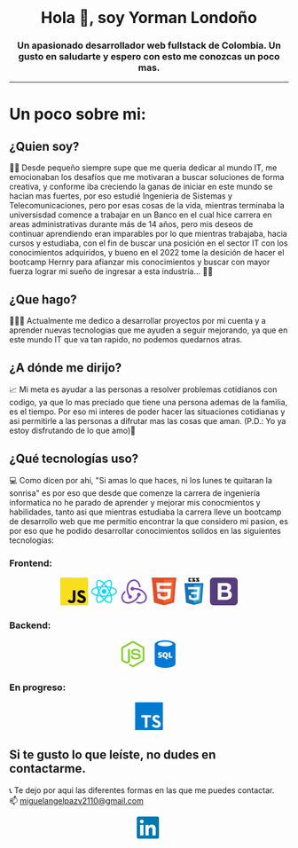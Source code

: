 <div id="header" align="center">
        <img src="./img/emoji.png" alt="" width="300">
        <h1>Hola 👋, soy Yorman Londoño</h1>
        <h3>
           Un apasionado desarrollador web fullstack de Colombia. Un gusto en saludarte y espero con esto me conozcas un poco mas.
        </h3>
</div>

---

# Un poco sobre mi:

## ¿Quien soy?

🧒🏾 Desde pequeño siempre supe que me queria dedicar al mundo IT, me emocionaban los desafíos que me motivaran a buscar soluciones de forma creativa, y conforme iba creciendo la ganas de iniciar en este mundo se hacian mas fuertes, por eso estudié Ingenieria de Sistemas y Telecomunicaciones, pero por esas cosas de la vida, mientras terminaba la universisdad comence a trabajar en un Banco en el cual hice carrera en areas administrativas durante más de 14 años, pero mis deseos de continuar aprendiendo eran imparables por lo que mientras trabajaba, hacia cursos y estudiaba, con el fin de buscar una posición en el sector IT con los conocimientos adquiridos, y bueno en el 2022 tome la desición de hacer el bootcamp Hernry para afianzar mis conocimientos y buscar con mayor fuerza lograr mi sueño de ingresar a esta industria... 🙌🏾

## ¿Que hago?

🧑🏾‍💻 Actualmente me dedico a desarrollar proyectos por mi cuenta y a aprender nuevas tecnologias que me ayuden a seguir mejorando, ya que en este mundo IT que va tan rapido, no podemos quedarnos atras.

## ¿A dónde me dirijo?

📈 Mi meta es ayudar a las personas a resolver problemas cotidianos con codigo, ya que lo mas preciado que tiene una persona ademas de la familia, es el tiempo. Por eso mi interes de poder hacer las situaciones cotidianas y asi permitirle a las personas a difrutar mas las cosas que aman. (P.D.: Yo ya estoy disfrutando de lo que amo)🌟

## ¿Qué tecnologías uso?

💻 Como dicen por ahi, "Si amas lo que haces, ni los lunes te quitaran la sonrisa" es por eso que desde que comenze la carrera de ingeniería informatica no he parado de aprender y mejorar mis conocmientos y habilidades, tanto asi que mientras estudiaba la carrera lleve un bootcamp de desarrollo web que me permitio encontrar la que considero mi pasion, es por eso que he podido desarrollar conocimientos solidos en las siguientes tecnologias:

### Frontend:

<div id="header" align="center">
    <img src="./img/brands/Backend/logo1.png" title="javascript iconos" alt="" width="50">
    <img src="./img/brands/frontend/logo1.png" title="javascript iconos" alt="" width="50">
    <img src="./img/brands/frontend/logo2.png" title="javascript iconos" alt="" width="50">
    <img src="./img/brands/frontend/logo3.png" title="javascript iconos" alt="" width="50">
    <img src="./img/brands/frontend/logo4.png" title="javascript iconos" alt="" width="50">
    <img src="./img/brands/frontend/logo5.png" title="javascript iconos" alt="" width="50">   
</div>

### Backend:

<div id="header" align="center">
    <img src="./img/brands/Backend/logo2.png" title="javascript iconos" alt="" width="50">
    <img src="./img/brands/Backend/logo3.png" title="javascript iconos" alt="" width="50">
    <img src="./img/brands/Backend/logo4.png" title="javascript iconos" alt="" width="50">
    <img src="https://ih1.redbubble.net/image.438908244.6144/st,small,507x507-pad,600x600,f8f8f8.u2.jpg" title="javascript iconos" alt="" width="50">
    <img src="./img/brands/Backend/logo6.png" title="javascript iconos" alt="" width="50">
    <img src="./img/brands/Backend/logo7.png" title="javascript iconos" alt="" width="50">
    <img src="./img/brands/Backend/logo8.png" title="javascript iconos" alt="" width="50">   
</div>

### En progreso:

<div id="header" align="center">
    <img src="./img/brands/Backend/logotype.png" title="javascript iconos" alt="" width="50"> 
</div>

## Si te gusto lo que leíste, no dudes en contactarme.

📞 Te dejo por aqui las diferentes formas en las que me puedes contactar.<br>
📫 miguelangelpazv2110@gmail.com

 <div id="header" align="center">
        <a href="https://www.linkedin.com/in/miguel-angel-paz-53a5a1236/"><img src="./img/brands/contact/linkedin-original.256x256.png" alt="" width="40"></a>
        <a href="https://miguedev.netlify.app/"><img src="./img/brands/contact/miguelDev.png" alt="" width="40"></a>
</div>

